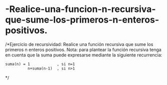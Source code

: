 # -Realice-una-funcion-n-recursiva-que-sume-los-primeros-n-enteros-positivos.
/*Ejercicio de recursividad: Realice una función recursiva que sume los primeros n enteros positivos. 
Nota: para plantear la función recursiva tenga en cuenta que la suma puede expresarse 
mediante la siguiente recurrencia:

	suma(n) = 1            , si n=1
			  n+suma(n-1)  , si n>1
*/

